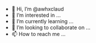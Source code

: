 - 👋 Hi, I’m @awhxclaud
- 👀 I’m interested in ...
- 🌱 I’m currently learning ...
- 💞️ I’m looking to collaborate on ...
- 📫 How to reach me ...

<!---
awhxclaud/awhxclaud is a ✨ special ✨ repository because its `README.md` (this file) appears on your GitHub profile.
You can click the Preview link to take a look at your changes.
--->
